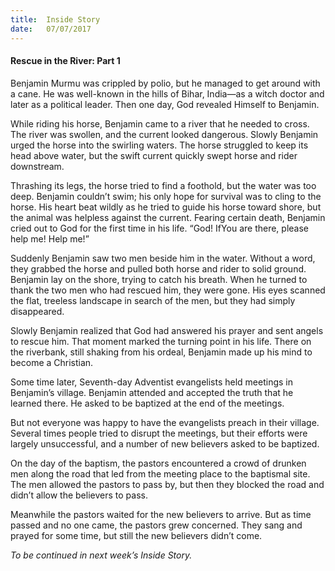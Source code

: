 ```yaml
---
title:  Inside Story
date:   07/07/2017
---
```


#### Rescue in the River: Part 1

Benjamin Murmu was crippled by polio, but he managed to get around with a cane. He was well-known in the hills of Bihar, India—as a witch doctor and later as a political leader. Then one day, God revealed Himself to Benjamin.

While riding his horse, Benjamin came to a river that he needed to cross. The river was swollen, and the current looked dangerous. Slowly Benjamin urged the horse into the swirling waters. The horse struggled to keep its head above water, but the swift current quickly swept horse and rider downstream.

Thrashing its legs, the horse tried to find a foothold, but the water was too deep. Benjamin couldn’t swim; his only hope for survival was to cling to the horse. His heart beat wildly as he tried to guide his horse toward shore, but the animal was helpless against the current. Fearing certain death, Benjamin cried out to God for the first time in his life. “God! IfYou are there, please help me! Help me!”

Suddenly Benjamin saw two men beside him in the water. Without a word, they grabbed the horse and pulled both horse and rider to solid ground. Benjamin lay on the shore, trying to catch his breath. When he turned to thank the two men who had rescued him, they were gone. His eyes scanned the flat, treeless landscape in search of the men, but they had simply disappeared.

Slowly Benjamin realized that God had answered his prayer and sent angels to rescue him. That moment marked the turning point in his life. There on the riverbank, still shaking from his ordeal, Benjamin made up his mind to become a Christian.

Some time later, Seventh-day Adventist evangelists held meetings in Benjamin’s village. Benjamin attended and accepted the truth that he learned there. He asked to be baptized at the end of the meetings.

But not everyone was happy to have the evangelists preach in their village. Several times people tried to disrupt the meetings, but their efforts were largely unsuccessful, and a number of new believers asked to be baptized.

On the day of the baptism, the pastors encountered a crowd of drunken men along the road that led from the meeting place to the baptismal site. The men allowed the pastors to pass by, but then they blocked the road and didn’t allow the believers to pass.

Meanwhile the pastors waited for the new believers to arrive. But as time passed and no one came, the pastors grew concerned. They sang and prayed for some time, but still the new believers didn’t come.

_To be continued in next week’s Inside Story._